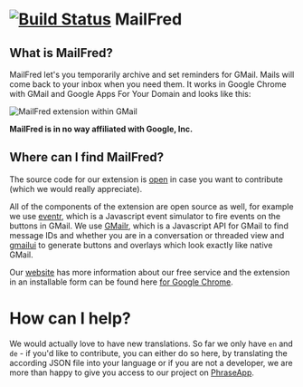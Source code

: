 # [![Build Status](https://travis-ci.org/MailFred/extension.svg)](https://travis-ci.org/MailFred/extension) MailFred

## What is MailFred?
MailFred let's you temporarily archive and set reminders for GMail. Mails will come back to your inbox when you need them.
It works in Google Chrome with GMail and Google Apps For Your Domain and looks like this:

![MailFred extension within GMail](http://mailfred.de/wp-content/uploads/2013/02/en_mailfred_640x400_dropdown.png)

**MailFred is in no way affiliated with Google, Inc.**

## Where can I find MailFred?
The source code for our extension is [open](https://github.com/MailFred/extension) in case you want to contribute (which we would really appreciate).

All of the components of the extension are open source as well, for example we use [eventr](https://github.com/joscha/eventr), which is a Javascript event simulator to fire events on the buttons in GMail. We use [GMailr](https://github.com/joscha/gmailr), which is a Javascript API for GMail to find message IDs and whether you are in a conversation or threaded view and [gmailui](https://github.com/joscha/gmailui) to generate buttons and overlays which look exactly like native GMail.

Our [website](http://www.mailfred.de) has more information about our free service and the extension in an installable form can be found here [for Google Chrome](https://chrome.google.com/webstore/detail/mailfred/lijahkfnlmaikbppnbjeelhihaklhoim).

# How can I help?
We would actually love to have new translations. So far we only have `en` and `de` - if you'd like to contribute, you can either do so here, by translating the according JSON file into your language or if you are not a developer, we are more than happy to give you access to our project on [PhraseApp](https://phraseapp.com/projects/mailfred-extension).
